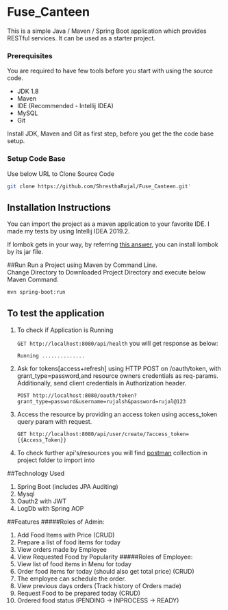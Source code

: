 # Fuse_Canteen

This is a simple Java / Maven / Spring Boot application which provides RESTful services. It can be used as a starter project.

### Prerequisites

You are required to have few tools before you start with using the source code.
- JDK 1.8
- Maven
- IDE (Recommended - Intellij IDEA)
- MySQL
- Git

Install JDK, Maven and Git as first step, before you get the the code base setup.

### Setup Code Base

Use below URL to Clone Source Code

```sh
git clone https://github.com/ShresthaRujal/Fuse_Canteen.git'

```


## Installation Instructions
  You can import the project as a maven application to your favorite IDE. I made my tests by using Intellij IDEA 2019.2.
  
  If lombok gets in your way, by referring [this answer](https://stackoverflow.com/a/22332248/4130569), you can install lombok by its jar file.


##Run
Run a Project using Maven by Command Line.<br>
Change Directory to Downloaded Project Directory and execute below Maven Command.

```sh
mvn spring-boot:run
```


## To test the application
  1. To check if Application is Running
    
      `GET http://localhost:8080/api/health`
      you will get response as below:
      
      `Running .............. `
    
  2. Ask for tokens[access+refresh] using HTTP POST on /oauth/token, with grant_type=password,and resource owners credentials as req-params. Additionally, send client credentials in Authorization header.
     
     `POST http://localhost:8080/oauth/token?grant_type=password&username=rujalsh&password=rujal@123`
     
  3. Access the resource by providing an access token using access_token query param with request.
  
     `GET http://localhost:8080/api/user/create/?access_token={{Access_Token}} `  
  
  4. To check further api's/resources you will find [postman](https://www.postman.com/downloads/) collection in project folder to import into
  
  ##Technology Used
  1. Spring Boot (includes JPA Auditing)
  2. Mysql
  3. Oauth2 with JWT
  4. LogDb with Spring AOP
  
  ##Features
  #####Roles of Admin:
  1. Add Food Items with Price (CRUD)
  2. Prepare a list of food items for today
  3. View orders made by Employee
  4. View Requested Food by Popularity
  #####Roles of Employee:
  1. View list of food items in Menu for today
  2. Order food items for today (should also get total price) (CRUD)
  4. The employee can schedule the order.
  3. View previous days orders (Track history of Orders made)
  4. Request Food to be prepared today (CRUD)
  5. Ordered food status (PENDING -> INPROCESS -> READY)
